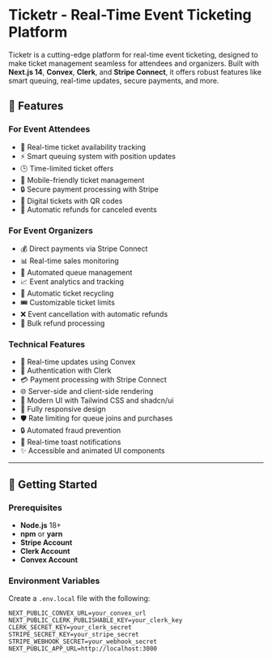 # Ticketr - Real-Time Event Ticketing Platform

Ticketr is a cutting-edge platform for real-time event ticketing, designed to make ticket management seamless for attendees and organizers. Built with **Next.js 14**, **Convex**, **Clerk**, and **Stripe Connect**, it offers robust features like smart queuing, real-time updates, secure payments, and more.

## 🎉 Features

### For Event Attendees
- 🎫 Real-time ticket availability tracking
- ⚡ Smart queuing system with position updates
- 🕒 Time-limited ticket offers
- 📱 Mobile-friendly ticket management
- 🔒 Secure payment processing with Stripe
- 📲 Digital tickets with QR codes
- 💸 Automatic refunds for canceled events

### For Event Organizers
- 💰 Direct payments via Stripe Connect
- 📊 Real-time sales monitoring
- 🎯 Automated queue management
- 📈 Event analytics and tracking
- 🔄 Automatic ticket recycling
- 🎟️ Customizable ticket limits
- ❌ Event cancellation with automatic refunds
- 🔄 Bulk refund processing

### Technical Features
- 🚀 Real-time updates using Convex
- 👤 Authentication with Clerk
- 💳 Payment processing with Stripe Connect
- 🌐 Server-side and client-side rendering
- 🎨 Modern UI with Tailwind CSS and shadcn/ui
- 📱 Fully responsive design
- 🛡️ Rate limiting for queue joins and purchases
- 🔒 Automated fraud prevention
- 🔔 Real-time toast notifications
- ✨ Accessible and animated UI components

---

## 🚀 Getting Started

### Prerequisites
- **Node.js** 18+
- **npm** or **yarn**
- **Stripe Account**
- **Clerk Account**
- **Convex Account**

### Environment Variables
Create a `.env.local` file with the following:
```env
NEXT_PUBLIC_CONVEX_URL=your_convex_url
NEXT_PUBLIC_CLERK_PUBLISHABLE_KEY=your_clerk_key
CLERK_SECRET_KEY=your_clerk_secret
STRIPE_SECRET_KEY=your_stripe_secret
STRIPE_WEBHOOK_SECRET=your_webhook_secret
NEXT_PUBLIC_APP_URL=http://localhost:3000
